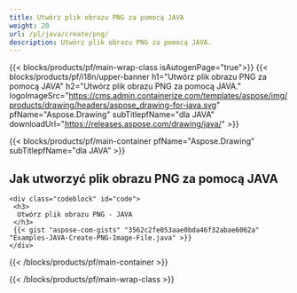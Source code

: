 ```yaml
---
title: Utwórz plik obrazu PNG za pomocą JAVA
weight: 20
url: /pl/java/create/png/
description: Utwórz plik obrazu PNG za pomocą JAVA.
---
```


{{< blocks/products/pf/main-wrap-class isAutogenPage="true">}}
{{< blocks/products/pf/i18n/upper-banner h1="Utwórz plik obrazu PNG za pomocą JAVA" h2="Utwórz plik obrazu PNG za pomocą JAVA." logoImageSrc="https://cms.admin.containerize.com/templates/aspose/img/products/drawing/headers/aspose_drawing-for-java.svg" pfName="Aspose.Drawing" subTitlepfName="dla JAVA" downloadUrl="https://releases.aspose.com/drawing/java/" >}}

{{< blocks/products/pf/main-container pfName="Aspose.Drawing" subTitlepfName="dla JAVA" >}}

<h2>Jak utworzyć plik obrazu PNG za pomocą JAVA</h2>

    <div class="codeblock" id="code">
     <h3>
      Utwórz plik obrazu PNG - JAVA
     </h3>
     {{< gist "aspose-com-gists" "3562c2fe053aae0bda46f32abae6062a" "Examples-JAVA-Create-PNG-Image-File.java" >}}
    </div>

{{< /blocks/products/pf/main-container >}}


{{< /blocks/products/pf/main-wrap-class >}}
